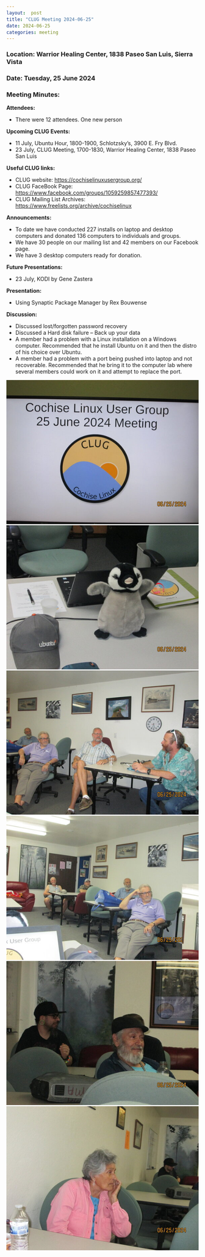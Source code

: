 ```yaml
---
layout:  post
title: "CLUG Meeting 2024-06-25"
date: 2024-06-25
categories: meeting
---
```


### Location: Warrior Healing Center, 1838 Paseo San Luis, Sierra Vista

### Date: Tuesday, 25 June 2024
### Meeting Minutes:

**Attendees:** 
 * There were 12 attendees. One new person

**Upcoming CLUG Events:**
 * 11 July, Ubuntu Hour, 1800-1900, Schlotzsky’s, 3900 E. Fry Blvd.
 * 23 July, CLUG Meeting, 1700-1830, Warrior Healing Center, 1838 Paseo San Luis

**Useful CLUG links:**
 * CLUG website:  https://cochiselinuxusergroup.org/
 * CLUG FaceBook Page:  https://www.facebook.com/groups/1059259857477393/
 * CLUG Mailing List Archives:  https://www.freelists.org/archive/cochiselinux

**Announcements:**
 * To date we have conducted 227 installs on laptop and desktop computers and donated 136 computers to individuals and groups.
 * We have 30 people on our mailing list and 42 members on our Facebook page.
 * We have 3 desktop computers ready for donation.

**Future Presentations:**
 * 23 July, KODI by Gene Zastera


**Presentation:**
 * Using Synaptic Package Manager by Rex Bouwense

**Discussion:**
 * Discussed lost/forgotten password recovery
 * Discussed a Hard disk failure – Back up your data
 * A member had a problem with a Linux installation on a Windows computer. Recommended that he install Ubuntu on it and then the distro of his choice over Ubuntu.
 * A member had a problem with a port being pushed into laptop and not recoverable.  Recommended that he bring it to the computer lab where several members could work on it and attempt to replace the port.

![alt text](https://raw.githubusercontent.com/CochiseLinuxUsersGroup/CochiseLinuxUsersGroup.github.io/master/images2/rsz_clug_mtg_2024-06-25_1.jpg)
![alt text](https://raw.githubusercontent.com/CochiseLinuxUsersGroup/CochiseLinuxUsersGroup.github.io/master/images2/rsz_clug_mtg_2024-06-25_2.jpg)
![alt text](https://raw.githubusercontent.com/CochiseLinuxUsersGroup/CochiseLinuxUsersGroup.github.io/master/images2/rsz_clug_mtg_2024-06-25_3.jpg)
![alt text](https://raw.githubusercontent.com/CochiseLinuxUsersGroup/CochiseLinuxUsersGroup.github.io/master/images2/rsz_clug_mtg_2024-06-25_4.jpg)
![alt text](https://raw.githubusercontent.com/CochiseLinuxUsersGroup/CochiseLinuxUsersGroup.github.io/master/images2/rsz_clug_mtg_2024-06-25_5.jpg)
![alt text](https://raw.githubusercontent.com/CochiseLinuxUsersGroup/CochiseLinuxUsersGroup.github.io/master/images2/rsz_clug_mtg_2024-06-25_6.jpg)
